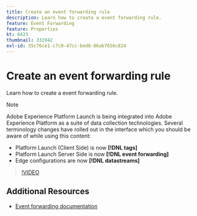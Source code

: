 ```yaml
---
title: Create an event forwarding rule
description: Learn how to create a event forwarding rule.
feature: Event Forwarding
feature: Properties
kt: 6423
thumbnail: 331942
exl-id: 35c76ce1-c7c0-47cc-bed8-86ab7656c824
---
```

# Create an event forwarding rule

Learn how to create a event forwarding rule.

>[!NOTE]
>
>Adobe Experience Platform Launch is being integrated into Adobe Experience Platform as a suite of data collection technologies. Several terminology changes have rolled out in the interface which you should be aware of while using this content:
>
> * Platform Launch (Client Side) is now **[!DNL tags]** 
> * Platform Launch Server Side is now **[!DNL event forwarding]** 
> * Edge configurations are now **[!DNL datastreams]**

>[!VIDEO](https://video.tv.adobe.com/v/331942?quality=12&learn=on)

## Additional Resources

* [Event forwarding documentation](https://experienceleague.adobe.com/docs/experience-platform/tags/event-forwarding/overview.html)